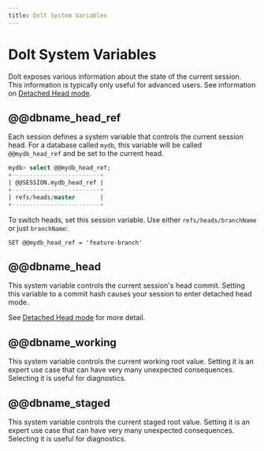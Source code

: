 ```yaml
---
title: Dolt System Variables
---
```


# Dolt System Variables

Dolt exposes various information about the state of the current
session. This information is typically only useful for advanced
users. See information on [Detached Head
mode](heads.md#detached-head-mode).

## @@dbname\_head\_ref

Each session defines a system variable that controls the current
session head. For a database called `mydb`, this variable
will be called `@@mydb_head_ref` and be set to the current head.

```sql
mydb> select @@mydb_head_ref;
+-------------------------+
| @@SESSION.mydb_head_ref |
+-------------------------+
| refs/heads/master       |
+-------------------------+
```

To switch heads, set this session variable. Use either
`refs/heads/branchName` or just `branchName`:

`SET @@mydb_head_ref = 'feature-branch'`

## @@dbname_head

This system variable controls the current session's head
commit. Setting this variable to a commit hash causes your session to
enter detached head mode.

See [Detached Head mode](heads.md#detached-head-mode) for more detail.

## @@dbname_working

This system variable controls the current working root value. Setting
it is an expert use case that can have very many unexpected
consequences. Selecting it is useful for diagnostics.

## @@dbname_staged

This system variable controls the current staged root value. Setting
it is an expert use case that can have very many unexpected
consequences. Selecting it is useful for diagnostics.
